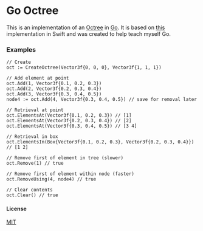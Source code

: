 # Go Octree

This is an implementation of an [Octree](https://en.wikipedia.org/wiki/Octree) in [Go](https://golang.org/). It is based on [this](https://github.com/raywenderlich/swift-algorithm-club/tree/master/Octree) implementation in Swift and was created to help teach myself Go.

### Examples

```
// Create
oct := CreateOctree(Vector3f{0, 0, 0}, Vector3f{1, 1, 1})

// Add element at point
oct.Add(1, Vector3f{0.1, 0.2, 0.3})
oct.Add(2, Vector3f{0.2, 0.3, 0.4})
oct.Add(3, Vector3f{0.3, 0.4, 0.5})
node4 := oct.Add(4, Vector3f{0.3, 0.4, 0.5}) // save for removal later

// Retrieval at point
oct.ElementsAt(Vector3f{0.1, 0.2, 0.3}) // [1]
oct.ElementsAt(Vector3f{0.2, 0.3, 0.4}) // [2]
oct.ElementsAt(Vector3f{0.3, 0.4, 0.5}) // [3 4]

// Retrieval in box
oct.ElementsIn(Box{Vector3f{0.1, 0.2, 0.3}, Vector3f{0.2, 0.3, 0.4}}) // [1 2]

// Remove first of element in tree (slower)
oct.Remove(1) // true

// Remove first of element within node (faster)
oct.RemoveUsing(4, node4) // true

// Clear contents
oct.Clear() // true
```

#### License

[MIT](https://opensource.org/licenses/MIT)
